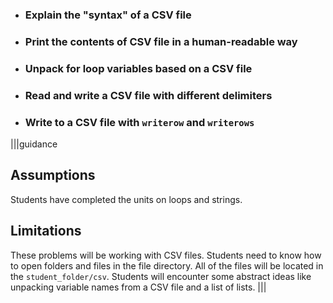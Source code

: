 * ### Explain the "syntax" of a CSV file
* ### Print the contents of CSV file in a human-readable way
* ### Unpack for loop variables based on a CSV file
* ### Read and write a CSV file with different delimiters
* ### Write to a CSV file with `writerow` and `writerows`

|||guidance
## Assumptions
Students have completed the units on loops and strings.

## Limitations
These problems will be working with CSV files. Students need to know how to open folders and files in the file directory. All of the files will be located in the `student_folder/csv`. Students will encounter some abstract ideas like unpacking variable names from a CSV file and a list of lists.
|||
